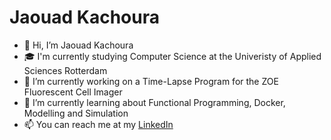 # Jaouad Kachoura

- 👋 Hi, I’m Jaouad Kachoura
- 🎓 I'm currently studying Computer Science at the Univeristy of Applied Sciences Rotterdam
- 🔭 I’m currently working on a Time-Lapse Program for the ZOE Fluorescent Cell Imager
- 🌱 I’m currently learning about Functional Programming, Docker, Modelling and Simulation
- 📫 You can reach me at my [LinkedIn](https://www.linkedin.com/in/jaouad-k-242726251/)
